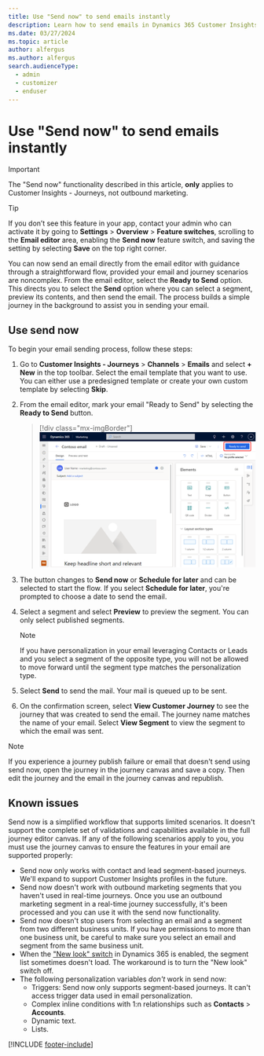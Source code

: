 ```yaml
---
title: Use "Send now" to send emails instantly
description: Learn how to send emails in Dynamics 365 Customer Insights - Journeys without building a journey.
ms.date: 03/27/2024
ms.topic: article
author: alfergus
ms.author: alfergus
search.audienceType: 
  - admin
  - customizer
  - enduser
---
```


# Use "Send now" to send emails instantly

> [!IMPORTANT]
> The "Send now" functionality described in this article, **only** applies to Customer Insights - Journeys, not outbound marketing.

> [!TIP]
> If you don’t see this feature in your app, contact your admin who can activate it by going to **Settings** > **Overview** > **Feature switches**, scrolling to the **Email editor** area, enabling the **Send now** feature switch, and saving the setting by selecting **Save** on the top right corner.

You can now send an email directly from the email editor with guidance through a straightforward flow, provided your email and journey scenarios are noncomplex. From the email editor, select the **Ready to Send** option. This directs you to select the **Send** option where you can select a segment, preview its contents, and then send the email. The process builds a simple journey in the background to assist you in sending your email.

## Use send now

To begin your email sending process, follow these steps:

1. Go to **Customer Insights - Journeys** > **Channels** > **Emails** and select **+ New** in the top toolbar. Select the email template that you want to use. You can either use a predesigned template or create your own custom template by selecting **Skip**.
1. From the email editor, mark your email "Ready to Send" by selecting the **Ready to Send** button.

    > [!div class="mx-imgBorder"]
    > ![Ready to send screenshot.](media/email-without-journey-ready.png "Ready to send screenshot")

1. The button changes to **Send now** or **Schedule for later** and can be selected to start the flow. If you select **Schedule for later**, you're prompted to choose a date to send the email.
1. Select a segment and select **Preview** to preview the segment. You can only select published segments.
    > [!NOTE]
    > If you have personalization in your email leveraging Contacts or Leads and you select a segment of the opposite type, you will not be allowed to move forward until the segment type matches the personalization type.
1. Select **Send** to send the mail. Your mail is queued up to be sent.
1. On the confirmation screen, select **View Customer Journey** to see the journey that was created to send the email. The journey name matches the name of your email. Select **View Segment** to view the segment to which the email was sent.

> [!NOTE]
> If you experience a journey publish failure or email that doesn't send using send now, open the journey in the journey canvas and save a copy. Then edit the journey and the email in the journey canvas and republish.

## Known issues

Send now is a simplified workflow that supports limited scenarios. It doesn't support the complete set of validations and capabilities available in the full journey editor canvas. If any of the following scenarios apply to you, you must use the journey canvas to ensure the features in your email are supported properly:

- Send now only works with contact and lead segment-based journeys. We'll expand to support Customer Insights profiles in the future.
- Send now doesn't work with outbound marketing segments that you haven't used in real-time journeys. Once you use an outbound marketing segment in a real-time journey successfully, it's been processed and you can use it with the send now functionality.
- Send now doesn't stop users from selecting an email and a segment from two different business units. If you have permissions to more than one business unit, be careful to make sure you select an email and segment from the same business unit.
- When the ["New look" switch](/power-apps/user/modern-fluent-design) in Dynamics 365 is enabled, the segment list sometimes doesn't load. The workaround is to turn the "New look" switch off.
- The following personalization variables *don't* work in send now:
    - Triggers: Send now only supports segment-based journeys. It can't access trigger data used in email personalization.
    - Complex inline conditions with 1:n relationships such as **Contacts** > **Accounts**.
    - Dynamic text.
    - Lists.

[!INCLUDE [footer-include](./includes/footer-banner.md)]
